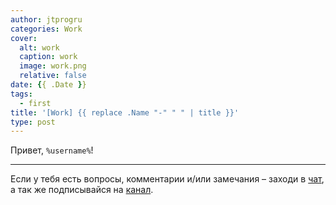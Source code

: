 ```yaml
---
author: jtprogru
categories: Work
cover:
  alt: work
  caption: work
  image: work.png
  relative: false
date: {{ .Date }}
tags:
  - first
title: '[Work] {{ replace .Name "-" " " | title }}'
type: post
---
```


Привет, `%username%`!

---
Если у тебя есть вопросы, комментарии и/или замечания – заходи в [чат](https://ttttt.me/jtprogru_chat), а так же подписывайся на [канал](https://ttttt.me/jtprogru_channel).
